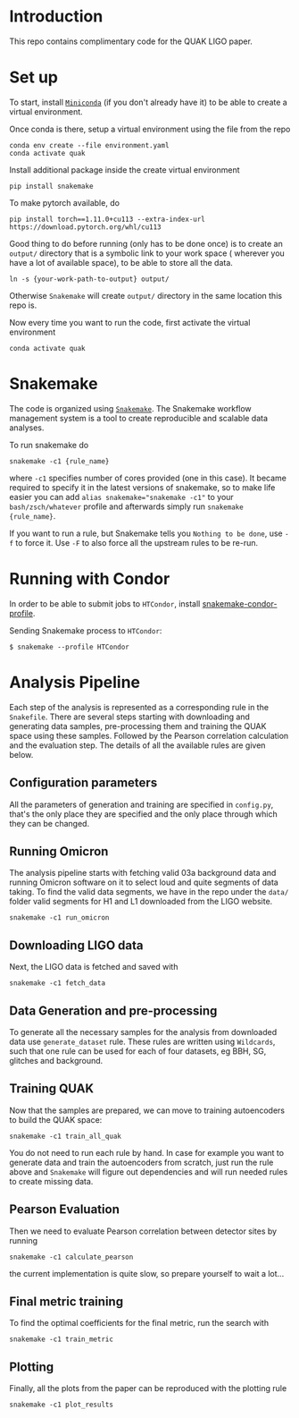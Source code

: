 # Introduction
This repo contains complimentary code for the QUAK LIGO paper.

# Set up
To start, install [`Miniconda`](https://docs.conda.io/en/latest/miniconda.html)
(if you don't already have it) to be able to create a virtual environment.

Once conda is there, setup a virtual environment using the file from the repo
```
conda env create --file environment.yaml
conda activate quak
```

Install additional package inside the create virtual environment
```
pip install snakemake
```

To make pytorch available, do 
```
pip install torch==1.11.0+cu113 --extra-index-url https://download.pytorch.org/whl/cu113
```

Good thing to do before running (only has to be done once) is to create
an `output/` directory that is a symbolic link to your work space (
wherever you have a lot of available space), to be able to store all the data.
```
ln -s {your-work-path-to-output} output/
```
Otherwise `Snakemake` will create `output/` directory in the same location this repo is.

Now every time you want to run the code, first activate the virtual environment
```
conda activate quak
```


# Snakemake
The code is organized using [`Snakemake`](https://snakemake.readthedocs.io/en/stable/).
The Snakemake workflow management system is a tool to create reproducible and scalable data analyses.

To run snakemake do
```
snakemake -c1 {rule_name}
```
where `-c1` specifies number of cores provided (one in this case).
It became required to specify it in the latest versions of snakemake,
so to make life easier you can add
`alias snakemake="snakemake -c1"` to your `bash/zsch/whatever` profile
and afterwards simply run `snakemake {rule_name}`.

If you want to run a rule, but Snakemake tells you `Nothing to be done`, use `-f`
to force it. Use `-F` to also force all the upstream rules to be re-run.

# Running with Condor

In order to be able to submit jobs to `HTCondor`, install [snakemake-condor-profile](https://github.com/msto/snakemake-condor-profile).

Sending Snakemake process to `HTCondor`:
 
    $ snakemake --profile HTCondor

# Analysis Pipeline
Each step of the analysis is represented as a corresponding rule in the `Snakefile`.
There are several steps starting with downloading and generating data samples,
pre-processing them and training the QUAK space using these samples.
Followed by the Pearson correlation calculation and the evaluation step.
The details of all the available rules are given below.
## Configuration parameters
All the parameters of generation and training are specified in `config.py`, that's
the only place they are specified and the only place through which they can be changed.

## Running Omicron
The analysis pipeline starts with fetching valid 03a background data and running Omicron software on it to select loud and quite segments of data taking.
To find the valid data segments, we have in the repo under the `data/` folder valid segments for H1 and L1 downloaded from the LIGO website.
```
snakemake -c1 run_omicron
```

## Downloading LIGO data
Next, the LIGO data is fetched and saved with
```
snakemake -c1 fetch_data
```

## Data Generation and pre-processing
To generate all the necessary samples for the analysis from downloaded data use `generate_dataset` rule.
These rules are written using `Wildcards`, such that one rule can be used for
each of four datasets, eg BBH, SG, glitches and background.

## Training QUAK
Now that the samples are prepared, we can move to training autoencoders to build the QUAK space:
```
snakemake -c1 train_all_quak
```
You do not need to run each rule by hand. In case for example you want to generate data and train the autoencoders
from scratch, just run the rule above and `Snakemake` will figure out dependencies and will run needed rules to create
missing data.

## Pearson Evaluation
Then we need to evaluate Pearson correlation between detector sites by running
```
snakemake -c1 calculate_pearson
```
the current implementation is quite slow, so prepare yourself to wait a lot...

## Final metric training
To find the optimal coefficients for the final metric, run the search with
```
snakemake -c1 train_metric
```

## Plotting
Finally, all the plots from the paper can be reproduced with the plotting rule
```
snakemake -c1 plot_results
```